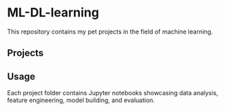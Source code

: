 # ML-DL-learning

This repository contains my pet projects in the field of machine learning.

## Projects

## Usage
Each project folder contains Jupyter notebooks showcasing data analysis, feature engineering, model building, and evaluation.

